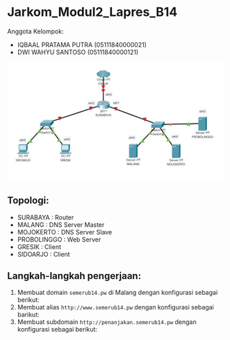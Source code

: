 # **Jarkom_Modul2_Lapres_B14**
Anggota Kelompok:
- IQBAAL PRATAMA PUTRA  (05111840000021)
- DWI WAHYU SANTOSO     (05111840000121)

<img src="images/topologi.PNG" width="500">

## Topologi:
- SURABAYA    : Router
- MALANG      : DNS Server Master
- MOJOKERTO   : DNS Server Slave
- PROBOLINGGO : Web Server
- GRESIK      : Client
- SIDOARJO    : Client

## Langkah-langkah pengerjaan:
1. Membuat domain `semerub14.pw` di Malang dengan konfigurasi sebagai berikut:
2. Membuat alias `http://www.semerub14.pw` dengan konfigurasi sebagai barikut:
3. Membuat subdomain `http://penanjakan.semerub14.pw` dengan konfigurasi sebagai berikut:
